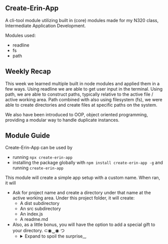 ## Create-Erin-App

A cli-tool module utilizing built in (core) modules made for my N320 class, Intermediate Application Development.

Modules used:

- readline
- fs
- path

## Weekly Recap

This week we learned multiple built in node modules and applied them in a few ways. Using readline we are able to get user input in the terminal. Using path, we are able to construct paths, typically relative to the active file / active working area. Path combined with also using filesystem (fs), we were able to create directories and create files at specific paths on the system.

We also have been introduced to OOP, object oriented programming, providing a modular way to handle duplicate instances.

## Module Guide

Create-Erin-App can be used by

- running `npx create-erin-app`
- installing the package globally with `npm install create-erin-app -g` and running `create-erin-app`

This module will create a simple app setup with a custom name. When ran, it will

- Ask for project name and create a directory under that name at the active working area. Under this project folder, it will create:
  - A dist subdirectory
  - An src subdirectory
  - An index.js
  - A readme.md
- Also, as a little bonus, you will have the option to add a special gift to your directory. ⊂◉‿◉ つ
  - <details><summary>Expand to spoil the surprise,,,</summary>It creates a little gif using binary64 decoding.</details>
